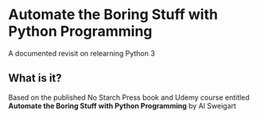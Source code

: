 # Automate the Boring Stuff with Python Programming
A documented revisit on relearning Python 3

## What is it?
Based on the published No Starch Press book and Udemy course entitled <b>Automate the Boring Stuff with Python Programming</b> by Al Sweigart
